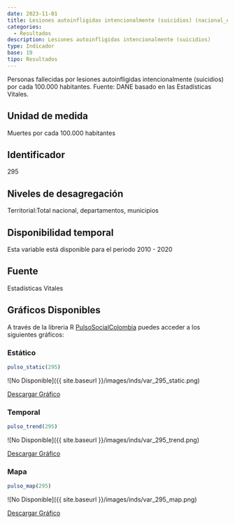 ```yaml
---
date: 2023-11-01
title: Lesiones autoinfligidas intencionalmente (suicidios) (nacional_edad)
categories:
  - Resultados
description: Lesiones autoinfligidas intencionalmente (suicidios)
type: Indicador
base: 19
tipo: Resultados
--- 
```


Personas fallecidas por lesiones autoinfligidas intencionalmente (suicidios) por cada 100.000 habitantes.
Fuente: DANE basado en las Estadísticas Vitales.

## Unidad de medida
Muertes por cada 100.000 habitantes

## Identificador
295

## Niveles de desagregación
Territorial:Total nacional, departamentos, municipios

## Disponibilidad temporal
Esta variable está disponible para el periodo 2010 - 2020

## Fuente
Estadísticas Vitales

## Gráficos Disponibles

A través de la libreria R [PulsoSocialColombia](https://github.com/pulsosocialcolombia/PulsoSocialColombia) puedes acceder a los siguientes gráficos:

### Estático

``` R
pulso_static(295)
```

![No Disponible]({{ site.baseurl }}/images/inds/var_295_static.png)

<a href='{{ site.baseurl }}/images/inds/var_295_static.png'>Descargar Gráfico</a>

### Temporal

``` R
pulso_trend(295)
```

![No Disponible]({{ site.baseurl }}/images/inds/var_295_trend.png)

<a href='{{ site.baseurl }}/images/inds/var_295_trend.png'>Descargar Gráfico</a>

### Mapa

``` R
pulso_map(295)
```

![No Disponible]({{ site.baseurl }}/images/inds/var_295_map.png)

<a href='{{ site.baseurl }}/images/inds/var_295_map.png'>Descargar Gráfico</a>